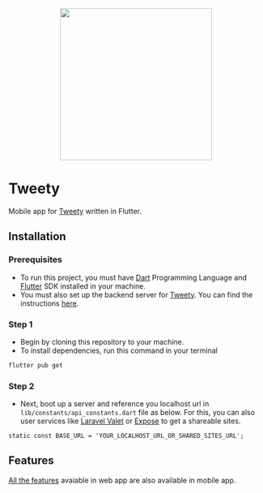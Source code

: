 <p align="center"><img src="https://ik.imagekit.io/tunnandaaung/tweety-logo_JEwSguOGK.svg" width="300"></p>

# Tweety

Mobile app for [Tweety](https://github.com/TunNandaAung/tweety) written in Flutter.

## Installation

### Prerequisites

- To run this project, you must have [Dart](https://dart.dev) Programming Language and [Flutter](https://flutter.dev) SDK installed in your machine.
- You must also set up the backend server for [Tweety](https://github.com/TunNandaAung/tweety). You can find the instructions [here](https://github.com/TunNandaAung/tweety).

### Step 1

- Begin by cloning this repository to your machine.
- To install dependencies, run this command in your terminal

```bash
flutter pub get
```

### Step 2

- Next, boot up a server and reference you localhost url in `lib/constants/api_constants.dart` file as below. For this, you can also user services like [Laravel Valet](https://laravel.com/docs/7.x/valet) or [Expose](https://beyondco.de/docs/expose) to get a shareable sites.

```properties
static const BASE_URL = 'YOUR_LOCALHOST_URL_OR_SHARED_SITES_URL';
```

## Features

[All the features](https://github.com/TunNandaAung/tweety/#extended-functionalities) avaiable in web app are also available in mobile app.
